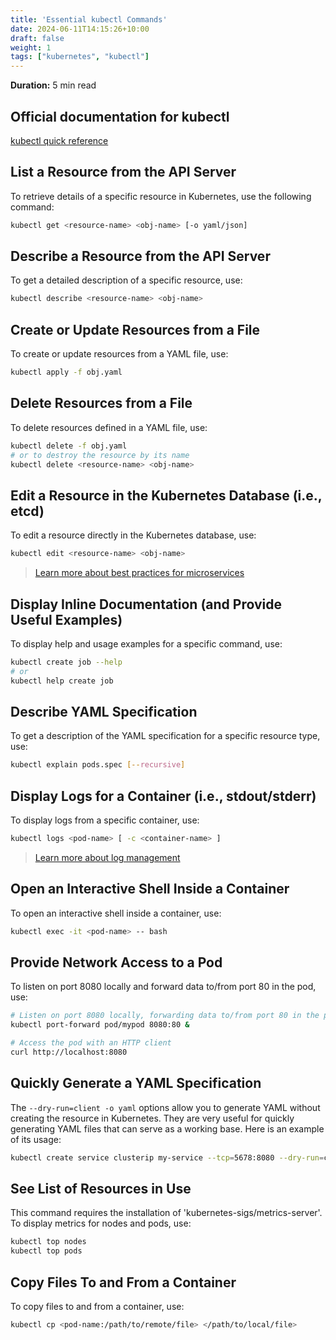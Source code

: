 ```yaml
---
title: 'Essential kubectl Commands'
date: 2024-06-11T14:15:26+10:00
draft: false
weight: 1
tags: ["kubernetes", "kubectl"]
---
```


**Duration:** 5 min read

## Official documentation for kubectl

[kubectl quick reference](https://kubernetes.io/docs/reference/kubectl/quick-reference/)

## List a Resource from the API Server
To retrieve details of a specific resource in Kubernetes, use the following command:

```sh
kubectl get <resource-name> <obj-name> [-o yaml/json]
```

## Describe a Resource from the API Server
To get a detailed description of a specific resource, use:

```sh
kubectl describe <resource-name> <obj-name>
```

## Create or Update Resources from a File
To create or update resources from a YAML file, use:

```sh
kubectl apply -f obj.yaml
```

## Delete Resources from a File
To delete resources defined in a YAML file, use:

```sh
kubectl delete -f obj.yaml
# or to destroy the resource by its name
kubectl delete <resource-name> <obj-name>
```

## Edit a Resource in the Kubernetes Database (i.e., etcd)
To edit a resource directly in the Kubernetes database, use:

```sh
kubectl edit <resource-name> <obj-name>
```
> [Learn more about best practices for microservices](https://12factor.net/codebase)

## Display Inline Documentation (and Provide Useful Examples)
To display help and usage examples for a specific command, use:

```sh
kubectl create job --help
# or
kubectl help create job
```

## Describe YAML Specification
To get a description of the YAML specification for a specific resource type, use:

```sh
kubectl explain pods.spec [--recursive]
```

## Display Logs for a Container (i.e., stdout/stderr)
To display logs from a specific container, use:

```sh
kubectl logs <pod-name> [ -c <container-name> ]
```
> [Learn more about log management](https://12factor.net/logs)

## Open an Interactive Shell Inside a Container
To open an interactive shell inside a container, use:

```sh
kubectl exec -it <pod-name> -- bash
```

## Provide Network Access to a Pod
To listen on port 8080 locally and forward data to/from port 80 in the pod, use:

```sh
# Listen on port 8080 locally, forwarding data to/from port 80 in the pod
kubectl port-forward pod/mypod 8080:80 &

# Access the pod with an HTTP client
curl http://localhost:8080
```

## Quickly Generate a YAML Specification

The `--dry-run=client -o yaml` options allow you to generate YAML without creating the resource in Kubernetes. They are very useful for quickly generating YAML files that can serve as a working base. Here is an example of its usage:

```sh
kubectl create service clusterip my-service --tcp=5678:8080 --dry-run=client -o yaml
```

## See List of Resources in Use

This command requires the installation of 'kubernetes-sigs/metrics-server'. To display metrics for nodes and pods, use:

```sh
kubectl top nodes
kubectl top pods
```

## Copy Files To and From a Container
To copy files to and from a container, use:

```sh
kubectl cp <pod-name:/path/to/remote/file> </path/to/local/file>
```
